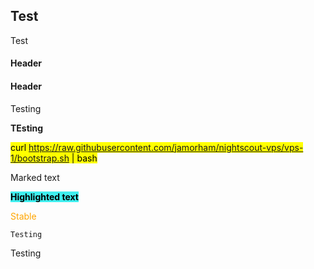 ## Test  
  
Test  
  
#### Header  

#### Header  
  
Testing  

**TEsting**  
  
<mark>curl https://raw.githubusercontent.com/jamorham/nightscout-vps/vps-1/bootstrap.sh | bash</mark>  
  
<span style="background-color: #4F4F4F color: #fFfFfF">Marked text</span>  
  
**<mark style="background-color: #3FeFef">Highlighted text</mark>**  
  
<span style="color:orange">Stable</span>  
  
```
Testing
```

Testing  
